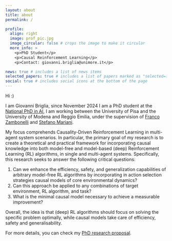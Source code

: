 ```yaml
---
layout: about
title: about
permalink: /

profile:
  align: right
  image: prof_pic.jpg
  image_circular: false # crops the image to make it circular
  more_info: >
    <p>PhD Student</p>
    <p>Causal Reinforcement Learning</p>
    <p>Contact: giovanni.briglia@unimore.it</p>

news: true # includes a list of news items
selected_papers: true # includes a list of papers marked as "selected={true}"
social: true # includes social icons at the bottom of the page
---
```


Hi :)

I am Giovanni Briglia, since November 2024 I am a PhD student at the 
[National PhD in AI](https://phd-ai-society.di.unipi.it/en/),
I am working between the University of Pisa and the University of Modena and Reggio Emilia, under the supervision of
[Franco Zambonelli](https://personale.unimore.it/rubrica/dettaglio/zambonelli) and 
[Stefano Mariani](https://smarianimore.github.io/).

My focus comprehends Causality-Driven Reinforcement Learning in multi-agent system scenarios.
In particular, the primary goal of my research is to create a theoretical and practical framework for incorporating 
causal knowledge into both model-free and model-based (deep) Reinforcement Learning (RL) algorithms, 
in single and multi-agent systems. 
Specifically, this research seeks to answer the following critical questions:

1) Can we enhance the efficiency, safety, and generalization capabilities of arbitrary model-free RL algorithms by
    incorporating in action selection strategies causal models of core environmental dynamics?
2) Can this approach be applied to any combinations of target environment, RL algorithm, and task?
3) What is the minimal causal model necessary to achieve a measurable improvement?

Overall, the idea is that (deep) RL algorithms should focus on solving the specific problem optimally, while causal 
models take care of efficiency, safety and generalisability.

For more details,
you can check my [PhD research proposal](../assets/pdf/ResearchProject_NationalPhD_AI_BrigliaGiovanni.pdf).


